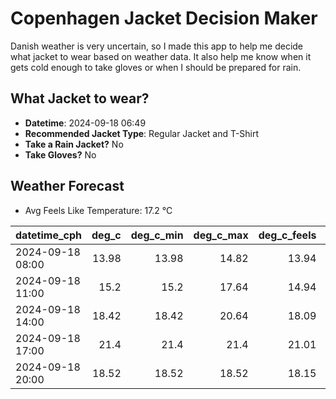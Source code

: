 
# Copenhagen Jacket Decision Maker

Danish weather is very uncertain, so I made this app to help me decide what jacket to wear based on weather data. 
It also help me know when it gets cold enough to take gloves or when I should be prepared for rain.

## What Jacket to wear?

- **Datetime**: 2024-09-18 06:49
- **Recommended Jacket Type**: Regular Jacket and T-Shirt
- **Take a Rain Jacket?** No
- **Take Gloves?** No

## Weather Forecast
- Avg Feels Like Temperature: 17.2 °C

| datetime_cph     |   deg_c |   deg_c_min |   deg_c_max |   deg_c_feels | weather   | wind   | rain   |
|:-----------------|--------:|------------:|------------:|--------------:|:----------|:-------|:-------|
| 2024-09-18 08:00 |   13.98 |       13.98 |       14.82 |         13.94 | Clouds    | Low    | None   |
| 2024-09-18 11:00 |   15.2  |       15.2  |       17.64 |         14.94 | Clouds    | Low    | None   |
| 2024-09-18 14:00 |   18.42 |       18.42 |       20.64 |         18.09 | Clouds    | Low    | None   |
| 2024-09-18 17:00 |   21.4  |       21.4  |       21.4  |         21.01 | Clear     | Low    | None   |
| 2024-09-18 20:00 |   18.52 |       18.52 |       18.52 |         18.15 | Clear     | Low    | None   |
        